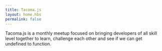 ```yaml
---
title: Tacoma.js
layout: home.hbs
permalink: false
---
```


Tacoma.js is a monthly meetup focused on bringing developers of all skill level together to learn, challenge each other and see if we can get undefined to function.
